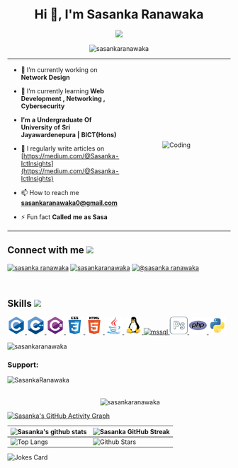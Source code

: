 <h1 align="center">Hi 👋, I'm Sasanka Ranawaka</h1>
<p align="center">
  <a href="https://github.com/DenverCoder1/readme-typing-svg"><img src="https://readme-typing-svg.herokuapp.com?font=Time+New+Roman&color=cyan&size=25&center=true&vCenter=true&width=600&height=100&lines=A+Pashionated+Network+Designer...&hearts;++;Continuous+Learner,;Blogger,;Active+Learner"></a>
</p>
<p align="center"> <img src="https://komarev.com/ghpvc/?username=sasankaranawaka&label=Profile%20views&color=0e75b6&style=flat" alt="sasankaranawaka" /> </p>

<table align="center">
<tr border="none">
<td width="50%" align="left">

- 🔭 I’m currently working on **Network Design**
  
- 🌱 I’m currently learning **Web Development , Networking , Cybersecurity**
  
- **I’m a Undergraduate Of University of Sri Jayawardenepura | BICT(Hons)**
  
- 📝 I regularly write articles on [https://medium.com/@Sasanka-IctInsights](https://medium.com/@Sasanka-IctInsights)
  
- 📫 How to reach me **sasankaranawaka0@gmail.com**
  
- ⚡ Fun fact **Called me as Sasa**
  
</td>
<td width="50%" align="center">
  <img align="center" alt="Coding" width="450" src="https://repository-images.githubusercontent.com/588181932/e36ec678-7984-4cdd-8e4c-a3932772ff8e">
</td>
</tr>
</table>













<h2> Connect with me <img src='https://raw.githubusercontent.com/ShahriarShafin/ShahriarShafin/main/Assets/handshake.gif' width="100px"> </h2>
<p align="left">
<a href="https://linkedin.com/in/sasanka ranawaka" target="blank"><img align="center" src="https://raw.githubusercontent.com/rahuldkjain/github-profile-readme-generator/master/src/images/icons/Social/linked-in-alt.svg" alt="sasanka ranawaka" height="30" width="40" /></a>
<a href="https://kaggle.com/sasankaranawaka" target="blank"><img align="center" src="https://raw.githubusercontent.com/rahuldkjain/github-profile-readme-generator/master/src/images/icons/Social/kaggle.svg" alt="sasankaranawaka" height="30" width="40" /></a>
<a href="https://medium.com/@sasanka ranawaka" target="blank"><img align="center" src="https://raw.githubusercontent.com/rahuldkjain/github-profile-readme-generator/master/src/images/icons/Social/medium.svg" alt="@sasanka ranawaka" height="30" width="40" /></a>
</p>
</br>

<h2> Skills <img src = "https://media2.giphy.com/media/QssGEmpkyEOhBCb7e1/giphy.gif?cid=ecf05e47a0n3gi1bfqntqmob8g9aid1oyj2wr3ds3mg700bl&rid=giphy.gif" width = 32px> </h2>
<p align="left"> <a href="https://www.cprogramming.com/" target="_blank" rel="noreferrer"> <img src="https://raw.githubusercontent.com/devicons/devicon/master/icons/c/c-original.svg" alt="c" width="40" height="40"/> </a> <a href="https://www.w3schools.com/cpp/" target="_blank" rel="noreferrer"> <img src="https://raw.githubusercontent.com/devicons/devicon/master/icons/cplusplus/cplusplus-original.svg" alt="cplusplus" width="40" height="40"/> </a> <a href="https://www.w3schools.com/cs/" target="_blank" rel="noreferrer"> <img src="https://raw.githubusercontent.com/devicons/devicon/master/icons/csharp/csharp-original.svg" alt="csharp" width="40" height="40"/> </a> <a href="https://www.w3schools.com/css/" target="_blank" rel="noreferrer"> <img src="https://raw.githubusercontent.com/devicons/devicon/master/icons/css3/css3-original-wordmark.svg" alt="css3" width="40" height="40"/> </a> <a href="https://www.w3.org/html/" target="_blank" rel="noreferrer"> <img src="https://raw.githubusercontent.com/devicons/devicon/master/icons/html5/html5-original-wordmark.svg" alt="html5" width="40" height="40"/> </a> <a href="https://www.java.com" target="_blank" rel="noreferrer"> <img src="https://raw.githubusercontent.com/devicons/devicon/master/icons/java/java-original.svg" alt="java" width="40" height="40"/> </a> <a href="https://www.linux.org/" target="_blank" rel="noreferrer"> <img src="https://raw.githubusercontent.com/devicons/devicon/master/icons/linux/linux-original.svg" alt="linux" width="40" height="40"/> </a> <a href="https://www.microsoft.com/en-us/sql-server" target="_blank" rel="noreferrer"> <img src="https://www.svgrepo.com/show/303229/microsoft-sql-server-logo.svg" alt="mssql" width="40" height="40"/> </a> <a href="https://www.photoshop.com/en" target="_blank" rel="noreferrer"> <img src="https://raw.githubusercontent.com/devicons/devicon/master/icons/photoshop/photoshop-line.svg" alt="photoshop" width="40" height="40"/> </a> <a href="https://www.php.net" target="_blank" rel="noreferrer"> <img src="https://raw.githubusercontent.com/devicons/devicon/master/icons/php/php-original.svg" alt="php" width="40" height="40"/> </a> <a href="https://www.python.org" target="_blank" rel="noreferrer"> <img src="https://raw.githubusercontent.com/devicons/devicon/master/icons/python/python-original.svg" alt="python" width="40" height="40"/> </a> </p>

<p><img align="center" src="https://github-readme-stats.vercel.app/api/top-langs?username=sasankaranawaka&show_icons=true&locale=en&layout=compact" alt="sasankaranawaka" /></p>


<h3 align="left">Support:</h3>
<p><a href="https://www.buymeacoffee.com/SasankaRanawaka"> <img align="left" src="https://cdn.buymeacoffee.com/buttons/v2/default-yellow.png" height="50" width="210" alt="SasankaRanawaka" /></a></p><br><br>

<p><img align="center" src="https://github-readme-stats.vercel.app/api/top-langs?username=sasankaranawaka&show_icons=true&locale=en&layout=compact" alt="sasankaranawaka" /></p>

[![Sasanka's GitHub Activity Graph](https://activity-graph.herokuapp.com/graph?username=Aditya664&theme=tokyonight)](https://git.io/praveenscience)

| ![Sasanka's github stats](https://github-readme-stats.vercel.app/api?username=SasankaRanawaka&show_icons=true&theme=tokyonight) | ![Sasanka GitHub Streak](https://github-readme-streak-stats.herokuapp.com/?user=SasankaRanawaka&theme=tokyonight) |
| --- | --- |
| ![Top Langs](https://github-readme-stats.vercel.app/api/top-langs/?username=SasankaRanawaka&theme=tokyonight) | ![Github Stars](https://github-readme-stats.vercel.app/api?username=SasankaRanawaka&show_icons=true&locale=en&count_private=true&hide_rank=true&custom_title=My%20GitHub%20Stats&disable_animations=true&theme=tokyonight) |

![Jokes Card](https://readme-jokes.vercel.app/api?theme=tokyonight)

